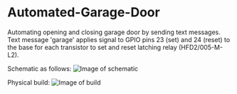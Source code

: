 # Automated-Garage-Door
Automating opening and closing garage door by sending text messages.
Text message 'garage' applies signal to GPIO pins 23 (set) and 24 (reset) to the base for each transistor to set and reset latching relay (HFD2/005-M-L2).

Schematic as follows:
![Image of schematic](/../<Automated-Garage-Door>/images/IMG_4697.JPG?raw=true)

Physical build:
![Image of build](/../<Automated-Garage-Door>/images/IMG_4701.JPG?raw=true)
